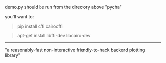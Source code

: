 demo.py should be run from the directory above "pycha"


you'll want to:

> pip install cffi cairocffi


> apt-get install libffi-dev libcairo-dev

----

"a reasonably-fast non-interactive friendly-to-hack backend plotting library"
